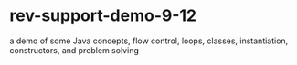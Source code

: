 # rev-support-demo-9-12
a demo of some Java concepts, flow control, loops, classes, instantiation, constructors, and problem solving
